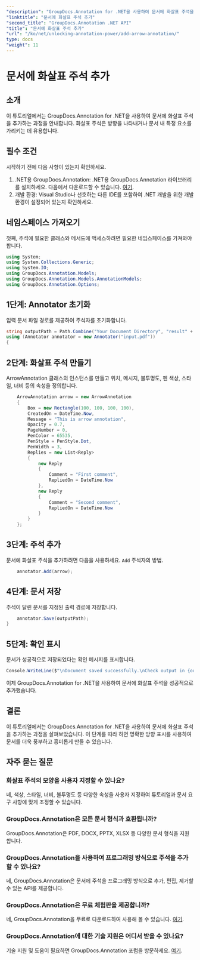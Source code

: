 ```yaml
---
"description": "GroupDocs.Annotation for .NET을 사용하여 문서에 화살표 주석을 추가하는 방법을 알아보세요. 문서의 명확성과 상호 작용성을 손쉽게 향상하세요."
"linktitle": "문서에 화살표 주석 추가"
"second_title": "GroupDocs.Annotation .NET API"
"title": "문서에 화살표 주석 추가"
"url": "/ko/net/unlocking-annotation-power/add-arrow-annotation/"
type: docs
"weight": 11
---
```


# 문서에 화살표 주석 추가

## 소개
이 튜토리얼에서는 GroupDocs.Annotation for .NET을 사용하여 문서에 화살표 주석을 추가하는 과정을 안내합니다. 화살표 주석은 방향을 나타내거나 문서 내 특정 요소를 가리키는 데 유용합니다.
## 필수 조건
시작하기 전에 다음 사항이 있는지 확인하세요.
1. .NET용 GroupDocs.Annotation: .NET용 GroupDocs.Annotation 라이브러리를 설치하세요. 다음에서 다운로드할 수 있습니다. [여기](https://releases.groupdocs.com/annotation/net/).
2. 개발 환경: Visual Studio나 선호하는 다른 IDE를 포함하여 .NET 개발을 위한 개발 환경이 설정되어 있는지 확인하세요.

## 네임스페이스 가져오기
첫째, 주석에 필요한 클래스와 메서드에 액세스하려면 필요한 네임스페이스를 가져와야 합니다.
```csharp
using System;
using System.Collections.Generic;
using System.IO;
using GroupDocs.Annotation.Models;
using GroupDocs.Annotation.Models.AnnotationModels;
using GroupDocs.Annotation.Options;
```
## 1단계: Annotator 초기화
입력 문서 파일 경로를 제공하여 주석자를 초기화합니다.
```csharp
string outputPath = Path.Combine("Your Document Directory", "result" + Path.GetExtension("input.pdf"));
using (Annotator annotator = new Annotator("input.pdf"))
{
```
## 2단계: 화살표 주석 만들기
ArrowAnnotation 클래스의 인스턴스를 만들고 위치, 메시지, 불투명도, 펜 색상, 스타일, 너비 등의 속성을 정의합니다.
```csharp
	ArrowAnnotation arrow = new ArrowAnnotation
	{
		Box = new Rectangle(100, 100, 100, 100),
		CreatedOn = DateTime.Now,
		Message = "This is arrow annotation",
		Opacity = 0.7,
		PageNumber = 0,
		PenColor = 65535,
		PenStyle = PenStyle.Dot,
		PenWidth = 3,
		Replies = new List<Reply>
		{
			new Reply
			{
				Comment = "First comment",
				RepliedOn = DateTime.Now
			},
			new Reply
			{
				Comment = "Second comment",
				RepliedOn = DateTime.Now
			}
		}
	};
```
## 3단계: 주석 추가
문서에 화살표 주석을 추가하려면 다음을 사용하세요. `Add` 주석자의 방법.
```csharp
	annotator.Add(arrow);
```
## 4단계: 문서 저장
주석이 달린 문서를 지정된 출력 경로에 저장합니다.
```csharp
	annotator.Save(outputPath);
}
```
## 5단계: 확인 표시
문서가 성공적으로 저장되었다는 확인 메시지를 표시합니다.
```csharp
Console.WriteLine($"\nDocument saved successfully.\nCheck output in {outputPath}.");
```
이제 GroupDocs.Annotation for .NET을 사용하여 문서에 화살표 주석을 성공적으로 추가했습니다.

## 결론
이 튜토리얼에서는 GroupDocs.Annotation for .NET을 사용하여 문서에 화살표 주석을 추가하는 과정을 살펴보았습니다. 이 단계를 따라 하면 명확한 방향 표시를 사용하여 문서를 더욱 풍부하고 흥미롭게 만들 수 있습니다.
## 자주 묻는 질문
### 화살표 주석의 모양을 사용자 지정할 수 있나요?
네, 색상, 스타일, 너비, 불투명도 등 다양한 속성을 사용자 지정하여 튜토리얼과 문서 요구 사항에 맞게 조정할 수 있습니다.
### GroupDocs.Annotation은 모든 문서 형식과 호환됩니까?
GroupDocs.Annotation은 PDF, DOCX, PPTX, XLSX 등 다양한 문서 형식을 지원합니다.
### GroupDocs.Annotation을 사용하여 프로그래밍 방식으로 주석을 추가할 수 있나요?
네, GroupDocs.Annotation은 문서에 주석을 프로그래밍 방식으로 추가, 편집, 제거할 수 있는 API를 제공합니다.
### GroupDocs.Annotation은 무료 체험판을 제공합니까?
네, GroupDocs.Annotation을 무료로 다운로드하여 사용해 볼 수 있습니다. [여기](https://releases.groupdocs.com/).
### GroupDocs.Annotation에 대한 기술 지원은 어디서 받을 수 있나요?
기술 지원 및 도움이 필요하면 GroupDocs.Annotation 포럼을 방문하세요. [여기](https://forum.groupdocs.com/c/annotation/10).